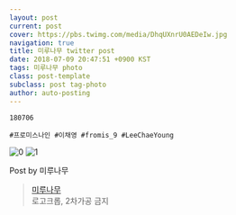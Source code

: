 ```yaml
---
layout: post
current: post
cover: https://pbs.twimg.com/media/DhqUXnrU0AEDeIw.jpg
navigation: true
title: 미루나무 twitter post
date: 2018-07-09 20:47:51 +0900 KST
tags: 미루나무 photo
class: post-template
subclass: post tag-photo
author: auto-posting
---
```


```  
180706  
  
#프로미스나인 #이채영 #fromis_9 #LeeChaeYoung  

```

![0](https://pbs.twimg.com/media/DhqUXntUEAAeVkM.jpg)
![1](https://pbs.twimg.com/media/DhqUXnrU0AEDeIw.jpg)


Post by 미루나무

> [미루나무](https://twitter.com/000514net)  
  로고크롭, 2차가공 금지